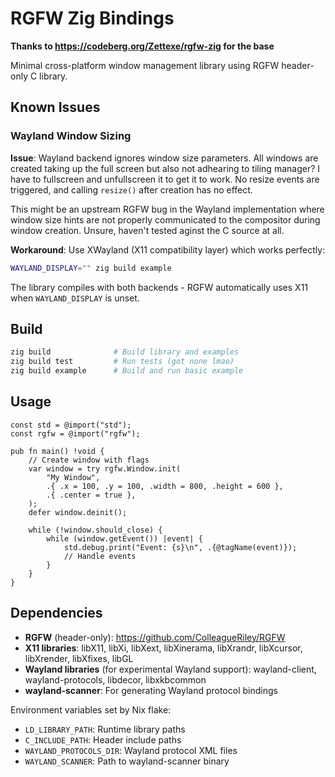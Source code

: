 # RGFW Zig Bindings

**Thanks to https://codeberg.org/Zettexe/rgfw-zig for the base**

Minimal cross-platform window management library using RGFW header-only C
library.

## Known Issues

### Wayland Window Sizing

**Issue**: Wayland backend ignores window size parameters. All windows are
created taking up the full screen but also not adhearing to tiling manager? I
have to fullscreen and unfullscreen it to get it to work. No resize events are
triggered, and calling `resize()` after creation has no effect.

This might be an upstream RGFW bug in the Wayland implementation where window
size hints are not properly communicated to the compositor during window
creation. Unsure, haven't tested aginst the C source at all.

**Workaround**: Use XWayland (X11 compatibility layer) which works perfectly:

```bash
WAYLAND_DISPLAY="" zig build example
```

The library compiles with both backends - RGFW automatically uses X11 when
`WAYLAND_DISPLAY` is unset.

## Build

```bash
zig build              # Build library and examples
zig build test         # Run tests (got none lmao)
zig build example      # Build and run basic example
```

## Usage

```zig
const std = @import("std");
const rgfw = @import("rgfw");

pub fn main() !void {
    // Create window with flags
    var window = try rgfw.Window.init(
        "My Window",
        .{ .x = 100, .y = 100, .width = 800, .height = 600 },
        .{ .center = true },
    );
    defer window.deinit();

    while (!window.should_close) {
        while (window.getEvent()) |event| {
            std.debug.print("Event: {s}\n", .{@tagName(event)});
            // Handle events
        }
    }
}
```

## Dependencies

- **RGFW** (header-only): https://github.com/ColleagueRiley/RGFW
- **X11 libraries**: libX11, libXi, libXext, libXinerama, libXrandr, libXcursor,
  libXrender, libXfixes, libGL
- **Wayland libraries** (for experimental Wayland support): wayland-client,
  wayland-protocols, libdecor, libxkbcommon
- **wayland-scanner**: For generating Wayland protocol bindings

Environment variables set by Nix flake:

- `LD_LIBRARY_PATH`: Runtime library paths
- `C_INCLUDE_PATH`: Header include paths
- `WAYLAND_PROTOCOLS_DIR`: Wayland protocol XML files
- `WAYLAND_SCANNER`: Path to wayland-scanner binary
